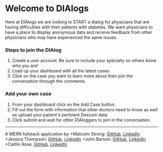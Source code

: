 # Welcome to DIAlogs

Here at DIAlogs we are looking to START a dialog for physicians that are having difficulties with their patients with diabetes. We want physicians to have a place to display anonymous data and receive feedback from other physicians who may have experienced the same issues.

### Steps to join the DIAlog
1. Create a user account. Be sure to include your specialty so others know who you are!
2. Load up your dashboard with all the latest cases.
3. Click on the case you want to learn more about then join the conversation through the comments.

### Add your own case
1. From your dashboard click on the Add Case button. 
2. Fill out the form with information that other doctors need to know as well as upload your patient's pertinent Dexcom data.
3. Click submit and wait for other DIAloggers to join in the conversation.

---

A MERN fullstack application by 
	+Malcolm Strong: [GitHub](https://github.com/Marshall49), [LinkedIn](https://www.linkedin.com/in/malcolm-strong-78088a105/)
	+Jessica Thompson: [GitHub](https://github.com/jsscthomp), [LinkedIn](https://www.linkedin.com/in/jessica-thompson-311b5647/)
	+John Barson: [GitHub](https://github.com/gtbmed), [LinkedIn](https://www.linkedin.com/in/johnbarson/)
	+Caitlin Rose: [GitHub](https://github.com/cnrose), [LinkedIn](https://www.linkedin.com/in/caitlin-rose-86552a54/)


